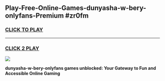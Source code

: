 
## Play-Free-Online-Games-dunyasha-w-bery-onlyfans-Premium #zr0fm
<h3>
<a href="https://premium.freeplayer.one?title=dunyasha-w-bery-onlyfans&ref=8M">CLICK TO PLAY</a></h3>
<hr>

<h3>
<a href="https://premium.freeplayer.one?title=dunyasha-w-bery-onlyfans&ref=8M">CLICK 2 PLAY</a>
  
</h3>

<a href="https://premium.freeplayer.one?title=dunyasha-w-bery-onlyfans&ref=8M"><img src="https://clearcache.store/games.png"></a>


**dunyasha-w-bery-onlyfans games unblocked: Your Gateway to Fun and Accessible Online Gaming**
